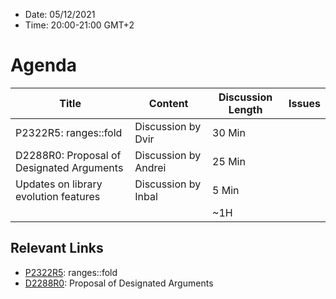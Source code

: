 * Date: 05/12/2021
* Time: 20:00-21:00 GMT+2

# Agenda

| Title | Content | Discussion Length | Issues       |
|----------|-------------|-------------|----------------|
| P2322R5: ranges::fold | Discussion by Dvir | 30 Min | |
| D2288R0: Proposal of Designated Arguments | Discussion by Andrei | 25 Min | |
| Updates on library evolution features | Discussion by Inbal | 5 Min | |
|                             |             | ~1H         |   |

## Relevant Links
* [P2322R5](https://isocpp.org/files/papers/P2232R5.html): ranges::fold
* [D2288R0](https://docs.google.com/document/d/14sQA95BVz8F7y-tqXxqXiRENvEusn8MzZgoBXMu4UbI/edit#): Proposal of Designated Arguments

